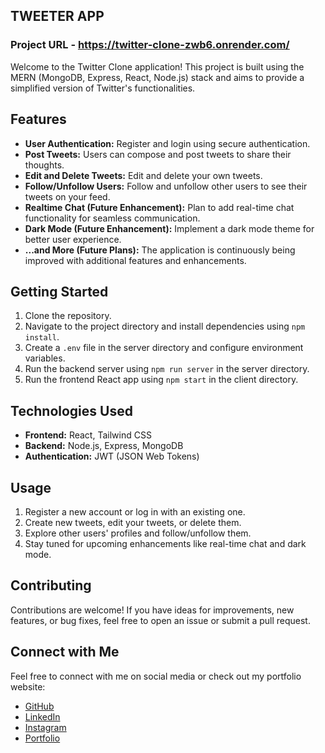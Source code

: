 ## TWEETER APP

### Project URL - https://twitter-clone-zwb6.onrender.com/

Welcome to the Twitter Clone application! This project is built using the MERN (MongoDB, Express, React, Node.js) stack and aims to provide a simplified version of Twitter's functionalities.

## Features

- **User Authentication:** Register and login using secure authentication.
- **Post Tweets:** Users can compose and post tweets to share their thoughts.
- **Edit and Delete Tweets:** Edit and delete your own tweets.
- **Follow/Unfollow Users:** Follow and unfollow other users to see their tweets on your feed.
- **Realtime Chat (Future Enhancement):** Plan to add real-time chat functionality for seamless communication.
- **Dark Mode (Future Enhancement):** Implement a dark mode theme for better user experience.
- **...and More (Future Plans):** The application is continuously being improved with additional features and enhancements.

## Getting Started

1. Clone the repository.
2. Navigate to the project directory and install dependencies using `npm install`.
3. Create a `.env` file in the server directory and configure environment variables.
4. Run the backend server using `npm run server` in the server directory.
5. Run the frontend React app using `npm start` in the client directory.

## Technologies Used

- **Frontend:** React, Tailwind CSS
- **Backend:** Node.js, Express, MongoDB
- **Authentication:** JWT (JSON Web Tokens)

## Usage

1. Register a new account or log in with an existing one.
2. Create new tweets, edit your tweets, or delete them.
3. Explore other users' profiles and follow/unfollow them.
4. Stay tuned for upcoming enhancements like real-time chat and dark mode.

## Contributing

Contributions are welcome! If you have ideas for improvements, new features, or bug fixes, feel free to open an issue or submit a pull request.

## Connect with Me

Feel free to connect with me on social media or check out my portfolio website:

- [GitHub](https://github.com/Vivek3072)
- [LinkedIn](https://www.linkedin.com/in/vivek-srivas/)
- [Instagram](https://www.instagram.com/vvk_srvstv_/)
- [Portfolio](https://vivek-srivastava.netlify.app/)
